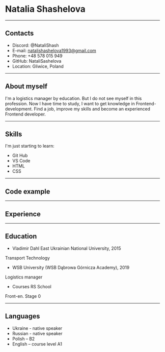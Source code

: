 # **Natalia Shashelova**
---

## Contacts

   * Discord: @NataliShash
   * E-mail: natalishashelova1993@gmail.com
   * Phone: +48 578 015 949
   * GitHub: NataliSashelova
   * Location: Gliwice, Poland

---

## About myself

I'm a logistics manager by education. But I do not see myself in this profession. Now I have time to study, I want to get knowledge in Frontend-development.  Find a job, improve my skills and become an experienced Frontend developer.

---

## Skills

I'm just starting to learn:

  * Git Hub
  * VS Code
  * HTML
  * CSS

---

## Code example

---

## Experience

---

## Education

  * Vladimir Dahl East Ukrainian National University, 2015

Transport Technology

  *  WSB University (WSB Dąbrowa Górnicza Academy), 2019

Logistics manager

  *  Courses RS School 

Front-en. Stage 0

---

## Languages

  * Ukraine - native speaker
  * Russian - native speaker
  * Polish – B2
  * English – course level A1